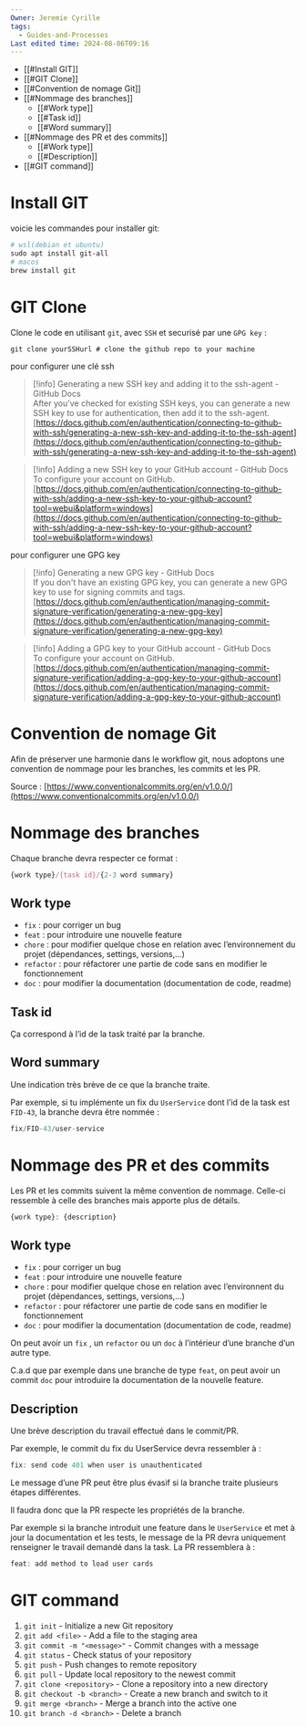 ```yaml
---
Owner: Jeremie Cyrille
tags:
  - Guides-and-Processes
Last edited time: 2024-08-06T09:16
---
```

- [[#Install GIT]]
- [[#GIT Clone]]
- [[#Convention de nomage Git]]
- [[#Nommage des branches]]
    - [[#Work type]]
    - [[#Task id]]
    - [[#Word summary]]
- [[#Nommage des PR et des commits]]
    - [[#Work type]]
    - [[#Description]]
- [[#GIT command]]

# Install GIT

voicie les commandes pour installer git:

```PowerShell
# wsl(debian et ubuntu)
sudo apt install git-all
# macos
brew install git
```

# GIT Clone

Clone le code en utilisant `git`, avec `SSH` et securisé par une `GPG key` :

```Shell
git clone yourSSHurl # clone the github repo to your machine
```

pour configurer une clé ssh

> [!info] Generating a new SSH key and adding it to the ssh-agent - GitHub Docs  
> After you've checked for existing SSH keys, you can generate a new SSH key to use for authentication, then add it to the ssh-agent.  
> [https://docs.github.com/en/authentication/connecting-to-github-with-ssh/generating-a-new-ssh-key-and-adding-it-to-the-ssh-agent](https://docs.github.com/en/authentication/connecting-to-github-with-ssh/generating-a-new-ssh-key-and-adding-it-to-the-ssh-agent)  

> [!info] Adding a new SSH key to your GitHub account - GitHub Docs  
> To configure your account on GitHub.  
> [https://docs.github.com/en/authentication/connecting-to-github-with-ssh/adding-a-new-ssh-key-to-your-github-account?tool=webui&platform=windows](https://docs.github.com/en/authentication/connecting-to-github-with-ssh/adding-a-new-ssh-key-to-your-github-account?tool=webui&platform=windows)  

pour configurer une GPG key

> [!info] Generating a new GPG key - GitHub Docs  
> If you don't have an existing GPG key, you can generate a new GPG key to use for signing commits and tags.  
> [https://docs.github.com/en/authentication/managing-commit-signature-verification/generating-a-new-gpg-key](https://docs.github.com/en/authentication/managing-commit-signature-verification/generating-a-new-gpg-key)  

> [!info] Adding a GPG key to your GitHub account - GitHub Docs  
> To configure your account on GitHub.  
> [https://docs.github.com/en/authentication/managing-commit-signature-verification/adding-a-gpg-key-to-your-github-account](https://docs.github.com/en/authentication/managing-commit-signature-verification/adding-a-gpg-key-to-your-github-account)  

# Convention de nomage Git

Afin de préserver une harmonie dans le workflow git, nous adoptons une convention de nommage pour les branches, les commits et les PR.

Source : [https://www.conventionalcommits.org/en/v1.0.0/](https://www.conventionalcommits.org/en/v1.0.0/)

# Nommage des branches

Chaque branche devra respecter ce format :

```JavaScript
{work type}/{task id}/{2-3 word summary}
```

## Work type

- `fix` : pour corriger un bug
- `feat` : pour introduire une nouvelle feature
- `chore` : pour modifier quelque chose en relation avec l’environnement du projet (dépendances, settings, versions,…)
- `refactor` : pour réfactorer une partie de code sans en modifier le fonctionnement
- `doc` : pour modifier la documentation (documentation de code, readme)

## Task id

Ça correspond à l’id de la task traité par la branche.

## Word summary

Une indication très brève de ce que la branche traite.

  

Par exemple, si tu implémente un fix du `UserService` dont l’id de la task est `FID-43`, la branche devra être nommée :

```JavaScript
fix/FID-43/user-service
```

  

# Nommage des PR et des commits

Les PR et les commits suivent la même convention de nommage. Celle-ci ressemble à celle des branches mais apporte plus de détails.

```JavaScript
{work type}: {description}
```

## Work type

- `fix` : pour corriger un bug
- `feat` : pour introduire une nouvelle feature
- `chore` : pour modifier quelque chose en relation avec l’environnent du projet (dépendances, settings, versions,…)
- `refactor` : pour réfactorer une partie de code sans en modifier le fonctionnement
- `doc` : pour modifier la documentation (documentation de code, readme)

  

On peut avoir un `fix` , un `refactor` ou un `doc` à l’intérieur d’une branche d’un autre type.

C.a.d que par exemple dans une branche de type `feat`, on peut avoir un commit `doc` pour introduire la documentation de la nouvelle feature.

## Description

Une brève description du travail effectué dans le commit/PR.

  

Par exemple, le commit du fix du UserService devra ressembler à :

```JavaScript
fix: send code 401 when user is unauthenticated
```

  

Le message d’une PR peut être plus évasif si la branche traite plusieurs étapes différentes.

Il faudra donc que la PR respecte les propriétés de la branche.

  

Par exemple si la branche introduit une feature dans le `UserService` et met à jour la documentation et les tests, le message de la PR devra uniquement renseigner le travail demandé dans la task. La PR ressemblera à :

```JavaScript
feat: add method to load user cards
```

# GIT command

1. `git init` - Initialize a new Git repository
2. `git add <file>` - Add a file to the staging area
3. `git commit -m "<message>"` - Commit changes with a message
4. `git status` - Check status of your repository
5. `git push` - Push changes to remote repository
6. `git pull` - Update local repository to the newest commit
7. `git clone <repository>` - Clone a repository into a new directory
8. `git checkout -b <branch>` - Create a new branch and switch to it
9. `git merge <branch>` - Merge a branch into the active one
10. `git branch -d <branch>` - Delete a branch